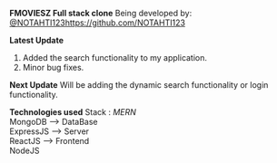 **FMOVIESZ Full stack clone**
Being developed by: 
[@NOTAHTI123](https://github.com/NOTAHTI123)https://github.com/NOTAHTI123

**Latest Update**
1. Added the search functionality to my application.
2. Minor bug fixes.

**Next Update**
Will be adding the dynamic search functionality or login functionality.

**Technologies used**
Stack : *MERN*<br />
MongoDB --> DataBase<br />
ExpressJS --> Server<br />
ReactJS --> Frontend<br />
NodeJS<br />
